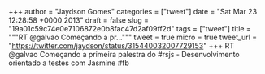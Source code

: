 
+++
author = "Jaydson Gomes"
categories = ["tweet"]
date = "Sat Mar 23 12:28:58 +0000 2013"
draft = false
slug = "19a01c59c74e0e7106872e0b8fac47d2af09ff2d"
tags = ["tweet"]
title = """RT @galvao Começando a pr..."""
tweet = true
micro = true
tweet_url = "https://twitter.com/jaydson/status/315440032007729153"
+++
RT @galvao Começando a primeira palestra do #rsjs - Desenvolvimento orientado a testes com Jasmine #fb
